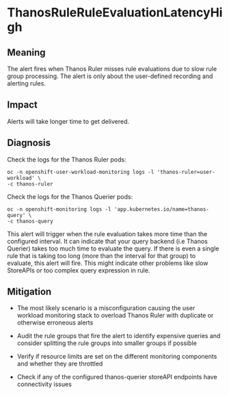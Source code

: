 # ThanosRuleRuleEvaluationLatencyHigh

## Meaning

The alert fires when Thanos Ruler misses rule evaluations due to slow rule
group processing. The alert is only about the user-defined recording and
alerting rules.

## Impact

Alerts will take longer time to get delivered.

## Diagnosis

Check the logs for the Thanos Ruler pods:

```console
oc -n openshift-user-workload-monitoring logs -l 'thanos-ruler=user-workload' \
-c thanos-ruler
```

Check the logs for the Thanos Querier pods:

```console
oc -n openshift-monitoring logs -l 'app.kubernetes.io/name=thanos-query' \
-c thanos-query
```

This alert will trigger when the rule evaluation takes more time than
the configured interval. It can indicate that your query backend
(i.e Thanos Querier) takes too much time to evaluate the query. If there is
even a single rule that is taking too long (more than the interval for that
group) to evaluate, this alert will fire. This might indicate other problems
like slow StoreAPIs or too complex query expression in rule.

## Mitigation

- The most likely scenario is a misconfiguration causing the user workload
  monitoring stack to overload Thanos Ruler with duplicate or otherwise
  erroneous alerts

- Audit the rule groups that fire the alert to identify expensive queries and
  consider splitting the rule groups into smaller groups if possible

- Verify if resource limits are set on the different monitoring components and
  whether they are throttled

- Check if any of the configured thanos-querier storeAPI endpoints
  have connectivity issues
